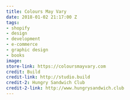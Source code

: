```yaml
---
title: Colours May Vary
date: 2018-01-02 21:17:00 Z
tags:
- shopify
- design
- development
- e-commerce
- graphic design
- books
image: 
store-link: https://coloursmayvary.com
credit: Build
credit-link: http://studio.build
credit-2: Hungry Sandwich Club
credit-2-link: http://www.hungrysandwich.club
---
```


